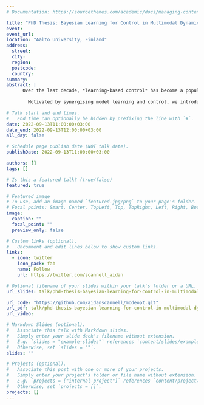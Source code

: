 ```yaml
---
# Documentation: https://sourcethemes.com/academic/docs/managing-content/

title: "PhD Thesis: Bayesian Learning for Control in Multimodal Dynamical Systems"
event: 
event_url:
location: "Aalto University, Finland"
address:
  street:
  city:
  region:
  postcode:
  country:
summary:
abstract: |
      Over the last decade, *learning-based control* has become a popular paradigm for controlling dynamical systems. Although recent algorithms can find high-performance controllers, they typically only consider unimodal systems and cannot correctly identify multimodal dynamical systems. The main goal of this thesis is to control *unknown*, *multimodal* dynamical systems, to a target state, whilst *avoiding inoperable or undesirable dynamics modes*. Further to this, deploying learning algorithms in the real world requires handling the uncertainties inherent to the system, as well as the uncertainties arising from learning from observations. To this end, we consider the model-based reinforcement learning (MBRL) setting, where an explicit dynamics model -- that includes uncertainties -- is used to plan trajectories to a target state. 
        
        Motivated by synergising model learning and control, we introduce a Mixtures of Gaussian Process Experts (MoGPE) method for learning dynamics models, which infers latent structure regarding how systems switch between their underlying dynamics modes. We then present three trajectory optimisation algorithms which, given this learned dynamics model, find trajectories to a target state with *mode remaining guarantees*. Initially, the agent’s dynamics model will be highly *uncertain* — due to a lack of training observations — so these algorithms cannot guarantee mode remaining navigation with high confidence. When this is the case, the agent actively explores its environment, collects data and updates its dynamics model. We introduce an explorative trajectory optimisation algorithm that explicitly reasons about the uncertainties in the dynamics model. As a result, it can explore the environment whilst guaranteeing that the agent remains in the desired dynamics mode with high probability. Finally, we consolidate the work in this thesis into a MBRL algorithm, which solves the mode remaining navigation problem, whilst guaranteeing that the controlled system remains in the desired dynamics mode with a high probability.

# Talk start and end times.
#   End time can optionally be hidden by prefixing the line with `#`.
date: 2022-09-13T11:00:00+03:00
date_end: 2022-09-13T12:00:00+03:00
all_day: false

# Schedule page publish date (NOT talk date).
publishDate: 2022-09-13T11:00:00+03:00

authors: []
tags: []

# Is this a featured talk? (true/false)
featured: true

# Featured image
# To use, add an image named `featured.jpg/png` to your page's folder. 
# Focal points: Smart, Center, TopLeft, Top, TopRight, Left, Right, BottomLeft, Bottom, BottomRight.
image:
  caption: ""
  focal_point: ""
  preview_only: false

# Custom links (optional).
#   Uncomment and edit lines below to show custom links.
links:
  - icon: twitter
    icon_pack: fab
    name: Follow
    url: https://twitter.com/scannell_aidan

# Optional filename of your slides within your talk's folder or a URL.
url_slides: talk/phd-thesis-bayesian-learning-for-control-in-multimodal-dynamical-systems/slides.pdf

url_code: "https://github.com/aidanscannell/modeopt.git"
url_pdf: talk/phd-thesis-bayesian-learning-for-control-in-multimodal-dynamical-systems/slides.pdf
url_video:

# Markdown Slides (optional).
#   Associate this talk with Markdown slides.
#   Simply enter your slide deck's filename without extension.
#   E.g. `slides = "example-slides"` references `content/slides/example-slides.md`.
#   Otherwise, set `slides = ""`.
slides: ""

# Projects (optional).
#   Associate this post with one or more of your projects.
#   Simply enter your project's folder or file name without extension.
#   E.g. `projects = ["internal-project"]` references `content/project/deep-learning/index.md`.
#   Otherwise, set `projects = []`.
projects: []
---
```

